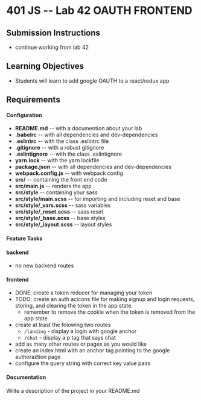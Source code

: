 401 JS --  Lab 42 OAUTH FRONTEND
===

## Submission Instructions
* continue working from lab 42

## Learning Objectives  
* Students will learn to add google OAUTH to a react/redux app

## Requirements  
#### Configuration  
* **README.md** -- with a documention about your lab
* **.babelrc** -- with all dependencies and dev-dependencies
* **.eslintrc** -- with the class .eslintrc file
* **.gitignore** -- with a robust gitignore
* **.eslintignore** -- with the class .eslintignore
* **yarn.lock** -- with the yarn lockfile
* **package.json** -- with all dependencies and dev-dependencies
* **webpack.config.js** -- with webpack config
* **src/** -- containing the front end code
* **src/main.js** -- renders the app
* **src/style** -- containing your sass
* **src/style/main.scss** -- for importing and including reset and base
* **src/style/_vars.scss** -- sass variables
* **src/style/_reset.scss** -- sass reset
* **src/style/_base.scss** -- base styles
* **src/style/_layout.scss** -- layout styles

#### Feature Tasks  
#### backend
* no new backend routes

#### frontend
* DONE: create a token reducer for managing your token
* TODO: create an auth acicons file for making signup and login requests, storing, and clearing the token in the app state.
  * remember to remove the cookie when the token is removed from the app state
* create at least the folowing two routes
  * `/landing` - display a login with google anchor
  * `/chat` - display a p tag that says chat
* add as many other routes or pages as you would like
* create an index.html with an anchor tag pointing to the google authoraztion page
 * configure the query string with correct key value pairs

####  Documentation  
Write a description of the project in your README.md
